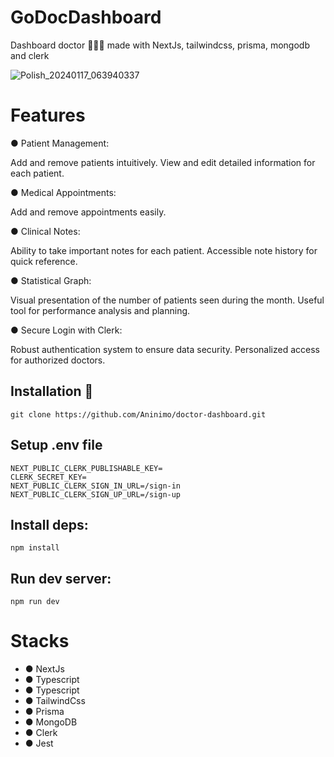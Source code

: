 # GoDocDashboard
Dashboard doctor 👨🏻‍⚕️ made with NextJs, tailwindcss, prisma, mongodb and clerk

![Polish_20240117_063940337](https://github.com/Aninimo/GoDocDashboard/assets/75839810/c29ba137-b3eb-47a9-a2e4-34317277c817)

# Features 
● Patient Management:

Add and remove patients intuitively.
View and edit detailed information for each patient.

● Medical Appointments:

Add and remove appointments easily.

● Clinical Notes:

Ability to take important notes for each patient.
Accessible note history for quick reference.

● Statistical Graph:

Visual presentation of the number of patients seen during the month.
Useful tool for performance analysis and planning.

● Secure Login with Clerk:

Robust authentication system to ensure data security.
Personalized access for authorized doctors.

## Installation 💾
```
git clone https://github.com/Aninimo/doctor-dashboard.git
```

## Setup .env file
```
NEXT_PUBLIC_CLERK_PUBLISHABLE_KEY=
CLERK_SECRET_KEY=
NEXT_PUBLIC_CLERK_SIGN_IN_URL=/sign-in
NEXT_PUBLIC_CLERK_SIGN_UP_URL=/sign-up
```

## Install deps:
```
npm install
```

## Run dev server:
```
npm run dev
```

# Stacks
<ul>
  <li>● NextJs</li>
  <li>● Typescript</li>
  <li>● Typescript</li>
  <li>● TailwindCss</li>
  <li>● Prisma </li>
  <li>● MongoDB</li>
  <li>● Clerk</li>
  <li>● Jest</li>
</ul>
